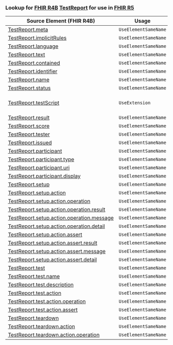 ### Lookup for [FHIR R4B](https://hl7.org/fhir/R4B/) [TestReport](https://hl7.org/fhir/R4B/TestReport.html) for use in [FHIR R5](https://hl7.org/fhir/R5/)

| Source Element (FHIR R4B) | Usage | Target |
| -------------- | ----- | ------ |
| [TestReport.meta](https://hl7.org/fhir/R4B/TestReport.html#resource) | `UseElementSameName` | [TestReport.meta](https://hl7.org/fhir/R5/TestReport.html#resource) |
| [TestReport.implicitRules](https://hl7.org/fhir/R4B/TestReport.html#resource) | `UseElementSameName` | [TestReport.implicitRules](https://hl7.org/fhir/R5/TestReport.html#resource) |
| [TestReport.language](https://hl7.org/fhir/R4B/TestReport.html#resource) | `UseElementSameName` | [TestReport.language](https://hl7.org/fhir/R5/TestReport.html#resource) |
| [TestReport.text](https://hl7.org/fhir/R4B/TestReport.html#resource) | `UseElementSameName` | [TestReport.text](https://hl7.org/fhir/R5/TestReport.html#resource) |
| [TestReport.contained](https://hl7.org/fhir/R4B/TestReport.html#resource) | `UseElementSameName` | [TestReport.contained](https://hl7.org/fhir/R5/TestReport.html#resource) |
| [TestReport.identifier](https://hl7.org/fhir/R4B/TestReport.html#resource) | `UseElementSameName` | [TestReport.identifier](https://hl7.org/fhir/R5/TestReport.html#resource) |
| [TestReport.name](https://hl7.org/fhir/R4B/TestReport.html#resource) | `UseElementSameName` | [TestReport.name](https://hl7.org/fhir/R5/TestReport.html#resource) |
| [TestReport.status](https://hl7.org/fhir/R4B/TestReport.html#resource) | `UseElementSameName` | [TestReport.status](https://hl7.org/fhir/R5/TestReport.html#resource) |
| [TestReport.testScript](https://hl7.org/fhir/R4B/TestReport.html#resource) | `UseExtension` | [http://hl7.org/fhir/4.3/StructureDefinition/extension-TestReport.testScript](StructureDefinition-ext-R4B-TestReport.testScript.html) |
| [TestReport.result](https://hl7.org/fhir/R4B/TestReport.html#resource) | `UseElementSameName` | [TestReport.result](https://hl7.org/fhir/R5/TestReport.html#resource) |
| [TestReport.score](https://hl7.org/fhir/R4B/TestReport.html#resource) | `UseElementSameName` | [TestReport.score](https://hl7.org/fhir/R5/TestReport.html#resource) |
| [TestReport.tester](https://hl7.org/fhir/R4B/TestReport.html#resource) | `UseElementSameName` | [TestReport.tester](https://hl7.org/fhir/R5/TestReport.html#resource) |
| [TestReport.issued](https://hl7.org/fhir/R4B/TestReport.html#resource) | `UseElementSameName` | [TestReport.issued](https://hl7.org/fhir/R5/TestReport.html#resource) |
| [TestReport.participant](https://hl7.org/fhir/R4B/TestReport.html#resource) | `UseElementSameName` | [TestReport.participant](https://hl7.org/fhir/R5/TestReport.html#resource) |
| [TestReport.participant.type](https://hl7.org/fhir/R4B/TestReport.html#resource) | `UseElementSameName` | [TestReport.participant.type](https://hl7.org/fhir/R5/TestReport.html#resource) |
| [TestReport.participant.uri](https://hl7.org/fhir/R4B/TestReport.html#resource) | `UseElementSameName` | [TestReport.participant.uri](https://hl7.org/fhir/R5/TestReport.html#resource) |
| [TestReport.participant.display](https://hl7.org/fhir/R4B/TestReport.html#resource) | `UseElementSameName` | [TestReport.participant.display](https://hl7.org/fhir/R5/TestReport.html#resource) |
| [TestReport.setup](https://hl7.org/fhir/R4B/TestReport.html#resource) | `UseElementSameName` | [TestReport.setup](https://hl7.org/fhir/R5/TestReport.html#resource) |
| [TestReport.setup.action](https://hl7.org/fhir/R4B/TestReport.html#resource) | `UseElementSameName` | [TestReport.setup.action](https://hl7.org/fhir/R5/TestReport.html#resource) |
| [TestReport.setup.action.operation](https://hl7.org/fhir/R4B/TestReport.html#resource) | `UseElementSameName` | [TestReport.setup.action.operation](https://hl7.org/fhir/R5/TestReport.html#resource) |
| [TestReport.setup.action.operation.result](https://hl7.org/fhir/R4B/TestReport.html#resource) | `UseElementSameName` | [TestReport.setup.action.operation.result](https://hl7.org/fhir/R5/TestReport.html#resource) |
| [TestReport.setup.action.operation.message](https://hl7.org/fhir/R4B/TestReport.html#resource) | `UseElementSameName` | [TestReport.setup.action.operation.message](https://hl7.org/fhir/R5/TestReport.html#resource) |
| [TestReport.setup.action.operation.detail](https://hl7.org/fhir/R4B/TestReport.html#resource) | `UseElementSameName` | [TestReport.setup.action.operation.detail](https://hl7.org/fhir/R5/TestReport.html#resource) |
| [TestReport.setup.action.assert](https://hl7.org/fhir/R4B/TestReport.html#resource) | `UseElementSameName` | [TestReport.setup.action.assert](https://hl7.org/fhir/R5/TestReport.html#resource) |
| [TestReport.setup.action.assert.result](https://hl7.org/fhir/R4B/TestReport.html#resource) | `UseElementSameName` | [TestReport.setup.action.assert.result](https://hl7.org/fhir/R5/TestReport.html#resource) |
| [TestReport.setup.action.assert.message](https://hl7.org/fhir/R4B/TestReport.html#resource) | `UseElementSameName` | [TestReport.setup.action.assert.message](https://hl7.org/fhir/R5/TestReport.html#resource) |
| [TestReport.setup.action.assert.detail](https://hl7.org/fhir/R4B/TestReport.html#resource) | `UseElementSameName` | [TestReport.setup.action.assert.detail](https://hl7.org/fhir/R5/TestReport.html#resource) |
| [TestReport.test](https://hl7.org/fhir/R4B/TestReport.html#resource) | `UseElementSameName` | [TestReport.test](https://hl7.org/fhir/R5/TestReport.html#resource) |
| [TestReport.test.name](https://hl7.org/fhir/R4B/TestReport.html#resource) | `UseElementSameName` | [TestReport.test.name](https://hl7.org/fhir/R5/TestReport.html#resource) |
| [TestReport.test.description](https://hl7.org/fhir/R4B/TestReport.html#resource) | `UseElementSameName` | [TestReport.test.description](https://hl7.org/fhir/R5/TestReport.html#resource) |
| [TestReport.test.action](https://hl7.org/fhir/R4B/TestReport.html#resource) | `UseElementSameName` | [TestReport.test.action](https://hl7.org/fhir/R5/TestReport.html#resource) |
| [TestReport.test.action.operation](https://hl7.org/fhir/R4B/TestReport.html#resource) | `UseElementSameName` | [TestReport.test.action.operation](https://hl7.org/fhir/R5/TestReport.html#resource) |
| [TestReport.test.action.assert](https://hl7.org/fhir/R4B/TestReport.html#resource) | `UseElementSameName` | [TestReport.test.action.assert](https://hl7.org/fhir/R5/TestReport.html#resource) |
| [TestReport.teardown](https://hl7.org/fhir/R4B/TestReport.html#resource) | `UseElementSameName` | [TestReport.teardown](https://hl7.org/fhir/R5/TestReport.html#resource) |
| [TestReport.teardown.action](https://hl7.org/fhir/R4B/TestReport.html#resource) | `UseElementSameName` | [TestReport.teardown.action](https://hl7.org/fhir/R5/TestReport.html#resource) |
| [TestReport.teardown.action.operation](https://hl7.org/fhir/R4B/TestReport.html#resource) | `UseElementSameName` | [TestReport.teardown.action.operation](https://hl7.org/fhir/R5/TestReport.html#resource) |

